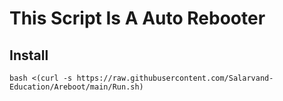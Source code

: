 # This Script Is A Auto Rebooter

## Install

```
bash <(curl -s https://raw.githubusercontent.com/Salarvand-Education/Areboot/main/Run.sh)
```
